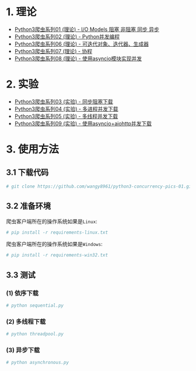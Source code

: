 # 1. 理论

- [Python3爬虫系列01 (理论) - I/O Models 阻塞 非阻塞 同步 异步](http://www.madmalls.com/blog/post/io-models/)
- [Python3爬虫系列02 (理论) - Python并发编程](http://www.madmalls.com/blog/post/concurrent-programming-for-python/)
- [Python3爬虫系列06 (理论) - 可迭代对象、迭代器、生成器](http://www.madmalls.com/blog/post/iterable-iterator-and-generator-in-python/)
- [Python3爬虫系列07 (理论) - 协程](http://www.madmalls.com/blog/post/coroutine-in-python/)
- [Python3爬虫系列08 (理论) - 使用asyncio模块实现并发](http://www.madmalls.com/blog/post/asyncio-howto-in-python3/)


# 2. 实验

- [Python3爬虫系列03 (实验) - 同步阻塞下载](http://www.madmalls.com/blog/post/sequential-download-for-python/)
- [Python3爬虫系列04 (实验) - 多进程并发下载](http://www.madmalls.com/blog/post/multi-process-for-python3/)
- [Python3爬虫系列05 (实验) - 多线程并发下载](http://www.madmalls.com/blog/post/multi-thread-for-python/)
- [Python3爬虫系列09 (实验) - 使用asyncio+aiohttp并发下载](http://www.madmalls.com/blog/post/aiohttp-howto-in-python3/)


# 3. 使用方法

## 3.1 下载代码

```bash
# git clone https://github.com/wangy8961/python3-concurrency-pics-01.git
```

## 3.2 准备环境

爬虫客户端所在的操作系统如果是`Linux`:

```bash
# pip install -r requirements-linux.txt
```

爬虫客户端所在的操作系统如果是`Windows`:

```bash
# pip install -r requirements-win32.txt
```

## 3.3 测试

### (1) 依序下载

```python
# python sequential.py
```

### (2) 多线程下载

```python
# python threadpool.py
```

### (3) 异步下载

```python
# python asynchronous.py
```